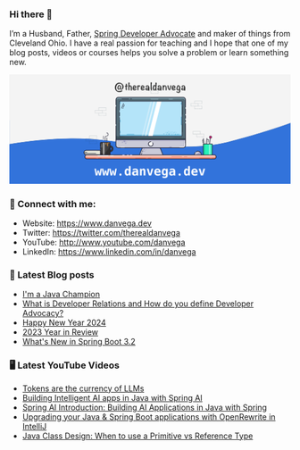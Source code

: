 ### Hi there 👋

I’m a Husband, Father, [Spring Developer Advocate](https://tanzu.vmware.com/developer/advocates/) and maker of things from Cleveland Ohio. I have a real passion for teaching and I hope that one of my blog posts, videos or courses helps you solve a problem or learn something new.

![Profile Header](./github_profile_header.png)

### 🤝 Connect with me:

- Website: https://www.danvega.dev
- Twitter: https://twitter.com/therealdanvega
- YouTube: http://www.youtube.com/danvega
- LinkedIn: https://www.linkedin.com/in/danvega

### 📝 Latest Blog posts

<!-- BLOG-POST-LIST:START -->
- [I&#39;m a Java Champion](/blog/2024/01/21/java-champion)
- [What is Developer Relations and How do you define Developer Advocacy?](/blog/2024/01/15/developer-advocate)
- [Happy New Year 2024](/blog/2024/01/01/happy-new-year-2024)
- [2023 Year in Review](/blog/2023/12/30/2023-year-in-review)
- [What&#39;s New in Spring Boot 3.2](/blog/2023/12/20/spring-boot-3-2)
<!-- BLOG-POST-LIST:END -->

### 🖥 Latest YouTube Videos

<!-- YOUTUBE:START -->
- [Tokens are the currency of LLMs](https://www.youtube.com/watch?v=2Oh-jDoSGbk)
- [Building Intelligent AI apps in Java with Spring AI](https://www.youtube.com/watch?v=7-VlkItnSNU)
- [Spring AI Introduction: Building AI Applications in Java with Spring](https://www.youtube.com/watch?v=yyvjT0v3lpY)
- [Upgrading your Java &amp; Spring Boot applications with OpenRewrite in IntelliJ](https://www.youtube.com/watch?v=e4R6AZHpAD8)
- [Java Class Design: When to use a Primitive vs Reference Type](https://www.youtube.com/watch?v=bQG5lzlzo6I)
<!-- YOUTUBE:END -->
